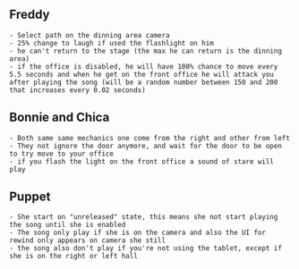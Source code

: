## Freddy
    - Select path on the dinning area camera
    - 25% change to laugh if used the flashlight on him
    - he can't return to the stage (the max he can return is the dinning area)
    - if the office is disabled, he will have 100% chance to move every 5.5 seconds and when he get on the front office he will attack you after playing the song (will be a random number between 150 and 200 that increases every 0.02 seconds)
## Bonnie and Chica
    - Both same same mechanics one come from the right and other from left
    - They not ignore the door anymore, and wait for the door to be open to try move to your office
    - if you flash the light on the front office a sound of stare will play
## Puppet
    - She start on "unreleased" state, this means she not start playing the song until she is enabled
    - The song only play if she is on the camera and also the UI for rewind only appears on camera she still
    - the song also don't play if you're not using the tablet, except if she is on the right or left hall
